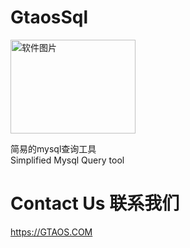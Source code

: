 # GtaosSql
<img src="https://forum.gtaos.com/index.php?attachments/1689440716313-png.507/" alt="软件图片" width="200" height="150"/>

简易的mysql查询工具  
Simplified Mysql Query tool  

# Contact Us 联系我们
https://GTAOS.COM

